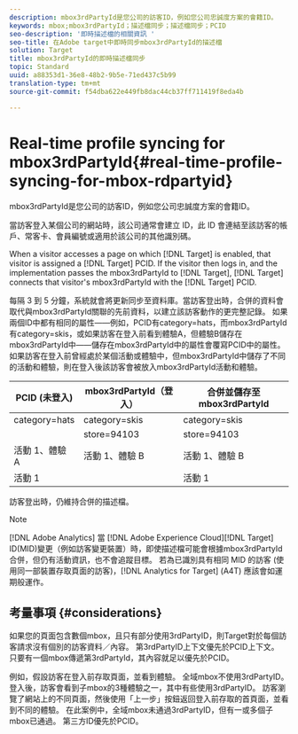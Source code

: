 ```yaml
---
description: mbox3rdPartyId是您公司的訪客ID，例如您公司忠誠度方案的會籍ID。
keywords: mbox;mbox3rdPartyId；描述檔同步；描述檔同步；PCID
seo-description: '即時描述檔的相關資訊 '
seo-title: 在Adobe target中即時同步mbox3rdPartyId的描述檔
solution: Target
title: mbox3rdPartyId的即時描述檔同步
topic: Standard
uuid: a88353d1-36e8-48b2-9b5e-71ed437c5b99
translation-type: tm+mt
source-git-commit: f54dba622e449fb8dac44cb37ff711419f8eda4b

---
```



# Real-time profile syncing for mbox3rdPartyId{#real-time-profile-syncing-for-mbox-rdpartyid}

mbox3rdPartyId是您公司的訪客ID，例如您公司忠誠度方案的會籍ID。

當訪客登入某個公司的網站時，該公司通常會建立 ID，此 ID 會連結至該訪客的帳戶、常客卡、會員編號或適用於該公司的其他識別碼。

When a visitor accesses a page on which [!DNL Target] is enabled, that visitor is assigned a [!DNL Target] PCID. If the visitor then logs in, and the implementation passes the mbox3rdPartyId to [!DNL Target], [!DNL Target] connects that visitor's mbox3rdPartyId with the [!DNL Target] PCID.

每隔 3 到 5 分鐘，系統就會將更新同步至資料庫。當訪客登出時，合併的資料會取代與mbox3rdPartyId關聯的先前資料，以建立該訪客動作的更完整記錄。 如果兩個ID中都有相同的屬性——例如，PCID有category=hats，而mbox3rdPartyId有category=skis，或如果訪客在登入前看到體驗A，但體驗B儲存在mbox3rdPartyId中——儲存在mbox3rdPartyId中的屬性會覆寫PCID中的屬性。 如果訪客在登入前曾經處於某個活動或體驗中，但mbox3rdPartyId中儲存了不同的活動和體驗，則在登入後該訪客會被放入mbox3rdPartyId活動和體驗。

| PCID (未登入) | mbox3rdPartyId（登入） | 合併並儲存至mbox3rdPartyId |
|---|---|---|
| category=hats | category=skis | category=skis |
|  | store=94103 | store=94103 |
| 活動 1、體驗 A | 活動 1、體驗 B | 活動 1、體驗 B |
| 活動 1 |  | 活動 1 |

訪客登出時，仍維持合併的描述檔。

>[!NOTE]
>
>[!DNL Adobe Analytics] 當 [!DNL Adobe Experience Cloud][!DNL Target] ID(MID)變更（例如訪客變更裝置）時，即使描述檔可能會根據mbox3rdPartyId合併，但仍有活動資訊，也不會追蹤目標。 若為已識別具有相同 MID 的訪客 (使用同一部裝置存取頁面的訪客)，[!DNL Analytics for Target] (A4T) 應該會如運期般運作。

## 考量事項 {#considerations}

如果您的頁面包含數個mbox，且只有部分使用3rdPartyID，則Target對於每個訪客請求沒有個別的訪客資料／內容。 第3rdPartyID上下文優先於PCID上下文。 只要有一個mbox傳遞第3rdPartyId，其內容就足以優先於PCID。

例如，假設訪客在登入前存取頁面，並看到體驗。 全域mbox不使用3rdPartyID。 登入後，訪客會看到子mbox的3種體驗之一，其中有些使用3rdPartyID。 訪客瀏覽了網站上的不同頁面，然後使用「上一步」按鈕返回登入前存取的首頁面，並看到不同的體驗。 在此案例中，全域mbox未通過3rdPartyID，但有一或多個子mbox已通過。 第三方ID優先於PCID。
